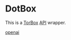 # DotBox

This is a [TorBox](https://torbox.app) [API](https://www.postman.com/wamy-dev/torbox) wrapper.

[openai](https://api.torbox.app/docs#/user)
